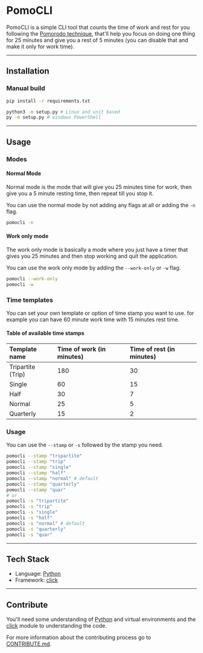 # PomoCLI

PomoCLI is a simple CLI tool that counts the time of work and rest for you following the [Pomorodo technique](https://en.wikipedia.org/wiki/Pomodoro_Technique), that'll help you focus on doing one thing for 25 minutes and give you a rest of 5 minutes (you can disable that and make it only for work time).

---

## Installation

### Manual build

```bash
pip install -r requirements.txt

python3 -m setup.py # Linux and unit based
py -m setup.py # windows PowerShell
```

---

## Usage

### Modes

#### Normal Mode

Normal mode is the mode that will give you 25 minutes time for work, then give you a 5 minute resting time, then repeat till you stop it.

You can use the normal mode by not adding any flags at all or adding the `-n` flag.

```bash
pomocli -n
```

#### Work only mode

The work only mode is basically a mode where you just have a timer that gives you 25 minutes and then stop working and quit the application.

You can use the work only mode by adding the `--work-only` or `-w` flag.

```bash
pomocli --work-only
pomocli -w
```

### Time templates

You can set your own template or option of time stamp you want to use. for example you can have 60 minute work time with 15 minutes rest time.

#### Table of available time stamps

| Template name     | Time of work (in minutes) | Time of rest (in minutes)|
|:------------------|:--------------------------|:-------------------------|
| Tripartite (Trip) | 180                       | 30                       |
| Single            | 60                        | 15                       |
| Half              | 30                        | 7                        |
| Normal            | 25                        | 5                        |
| Quarterly         | 15                        | 2                        |

### Usage

You can use the `--stamp` or `-s` followed by the stamp you need.

```bash
pomocli --stamp "tripartite"
pomocli --stamp "trip"
pomocli --stamp "single"
pomocli --stamp "half"
pomocli --stamp "normal" # default
pomocli --stamp "quarterly"
pomocli --stamp "quar"
# or
pomocli -s "tripartite"
pomocli -s "trip"
pomocli -s "single"
pomocli -s "half"
pomocli -s "normal" # default
pomocli -s "quarterly"
pomocli -s "quar"
```

---

## Tech Stack

- Language: [Python](https://www.python.org/)
- Framework: [click](https://pypi.org/project/click/)

---

## Contribute

You'll need some understanding of [Python](https://www.python.org/) and virtual environments and the [click](https://pypi.org/project/click/) module to understanding the code.

For more information about the contributing process go to [CONTRIBUTE.md](./CONTRIBUTE.md).
